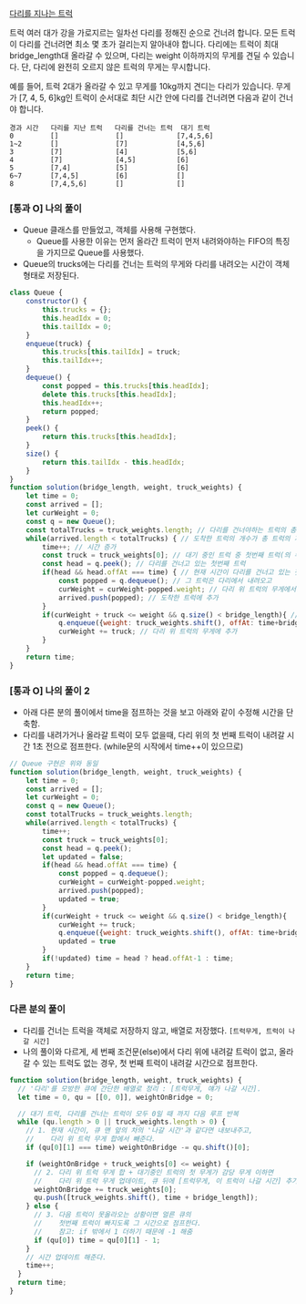 <a href="">다리를 지나는 트럭</a>

트럭 여러 대가 강을 가로지르는 일차선 다리를 정해진 순으로 건너려 합니다. 모든 트럭이 다리를 건너려면 최소 몇 초가 걸리는지 알아내야 합니다. 다리에는 트럭이 최대 bridge_length대 올라갈 수 있으며, 다리는 weight 이하까지의 무게를 견딜 수 있습니다. 단, 다리에 완전히 오르지 않은 트럭의 무게는 무시합니다.

예를 들어, 트럭 2대가 올라갈 수 있고 무게를 10kg까지 견디는 다리가 있습니다. 무게가 [7, 4, 5, 6]kg인 트럭이 순서대로 최단 시간 안에 다리를 건너려면 다음과 같이 건너야 합니다.

```
경과 시간	다리를 지난 트럭	다리를 건너는 트럭	대기 트럭
0	      []	          []	         [7,4,5,6]
1~2	      []	          [7]	         [4,5,6]
3	      [7]	          [4]	         [5,6]
4	      [7]	          [4,5]	         [6]
5	      [7,4]	          [5]	         [6]
6~7	      [7,4,5]	      [6]	         []
8	      [7,4,5,6]	      []	         []
```

### [통과 O] 나의 풀이

- Queue 클래스를 만들었고, 객체를 사용해 구현했다.
    - Queue를 사용한 이유는 먼저 올라간 트럭이 먼저 내려와야하는 FIFO의 특징을 가지므로 Queue를 사용했다.
- Queue의 trucks에는 다리를 건너는 트럭의 무게와 다리를 내려오는 시간이 객체 형태로 저장된다.

```js
class Queue {
    constructor() {
        this.trucks = {};
        this.headIdx = 0;
        this.tailIdx = 0;
    }
    enqueue(truck) {
        this.trucks[this.tailIdx] = truck;
        this.tailIdx++;
    }
    dequeue() {
        const popped = this.trucks[this.headIdx];
        delete this.trucks[this.headIdx];
        this.headIdx++;
        return popped;
    }
    peek() {
        return this.trucks[this.headIdx];
    }
    size() {
        return this.tailIdx - this.headIdx;
    }
}
function solution(bridge_length, weight, truck_weights) {
    let time = 0;
    const arrived = [];
    let curWeight = 0;
    const q = new Queue();
    const totalTrucks = truck_weights.length; // 다리를 건너야하는 트럭의 총 개수
    while(arrived.length < totalTrucks) { // 도착한 트럭의 개수가 총 트럭의 개수와 같아질 때까지 반복
        time++; // 시간 증가
        const truck = truck_weights[0]; // 대기 중인 트럭 중 첫번째 트럭(의 무게)
        const head = q.peek(); // 다리를 건너고 있는 첫번째 트럭
        if(head && head.offAt === time) { // 현재 시간이 다리를 건너고 있는 첫번째 트럭이 내릴 시간이 되었다면
            const popped = q.dequeue(); // 그 트럭은 다리에서 내려오고
            curWeight = curWeight-popped.weight; // 다리 위 트럭의 무게에서 빠진 트럭의 무게를 뺀다.
            arrived.push(popped); // 도착한 트럭에 추가
        }
        if(curWeight + truck <= weight && q.size() < bridge_length){ // 다리 위의 트럭의 무게와 올라갈 예정인 트럭의 무게의 합이 weight 이하이고, 다리 위 트럭의 개수가 다리 길이보다 작다면
            q.enqueue({weight: truck_weights.shift(), offAt: time+bridge_length}); // 다리 위 트럭에 추가
            curWeight += truck; // 다리 위 트럭의 무게에 추가
        }
    }
    return time;
}
```

### [통과 O] 나의 풀이 2 

- 아래 다른 분의 풀이에서 time을 점프하는 것을 보고 아래와 같이 수정해 시간을 단축함.
- 다리를 내려가거나 올라갈 트럭이 모두 없을때, 다리 위의 첫 번째 트럭이 내려갈 시간 1초 전으로 점프한다. (while문의 시작에서 time++이 있으므로)

```js
// Queue 구현은 위와 동일
function solution(bridge_length, weight, truck_weights) {
    let time = 0;
    const arrived = [];
    let curWeight = 0;
    const q = new Queue();
    const totalTrucks = truck_weights.length;
    while(arrived.length < totalTrucks) {
        time++;
        const truck = truck_weights[0];
        const head = q.peek();
        let updated = false;
        if(head && head.offAt === time) {
            const popped = q.dequeue();
            curWeight = curWeight-popped.weight;
            arrived.push(popped);
            updated = true;
        }
        if(curWeight + truck <= weight && q.size() < bridge_length){
            curWeight += truck;
            q.enqueue({weight: truck_weights.shift(), offAt: time+bridge_length});
            updated = true
        } 
        if(!updated) time = head ? head.offAt-1 : time;
    }
    return time;
}
```

### 다른 분의 풀이 

- 다리를 건너는 트럭을 객체로 저장하지 않고, 배열로 저장했다. `[트럭무게, 트럭이 나갈 시간]`
- 나의 풀이와 다르게, 세 번째 조건문(else)에서 다리 위에 내려갈 트럭이 없고, 올라갈 수 있는 트럭도 없는 경우, 첫 번째 트럭이 내려갈 시간으로 점프한다.

```js
function solution(bridge_length, weight, truck_weights) {
  // '다리'를 모방한 큐에 간단한 배열로 정리 : [트럭무게, 얘가 나갈 시간].
  let time = 0, qu = [[0, 0]], weightOnBridge = 0;

  // 대기 트럭, 다리를 건너는 트럭이 모두 0일 때 까지 다음 루프 반복
  while (qu.length > 0 || truck_weights.length > 0) {
    // 1. 현재 시간이, 큐 맨 앞의 차의 '나갈 시간'과 같다면 내보내주고,
    //    다리 위 트럭 무게 합에서 빼준다.
    if (qu[0][1] === time) weightOnBridge -= qu.shift()[0];

    if (weightOnBridge + truck_weights[0] <= weight) {
      // 2. 다리 위 트럭 무게 합 + 대기중인 트럭의 첫 무게가 감당 무게 이하면 
      //    다리 위 트럭 무게 업데이트, 큐 뒤에 [트럭무게, 이 트럭이 나갈 시간] 추가.
      weightOnBridge += truck_weights[0];
      qu.push([truck_weights.shift(), time + bridge_length]);
    } else {
      // 3. 다음 트럭이 못올라오는 상황이면 얼른 큐의
      //    첫번째 트럭이 빠지도록 그 시간으로 점프한다.
      //    참고: if 밖에서 1 더하기 때문에 -1 해줌
      if (qu[0]) time = qu[0][1] - 1;
    }
    // 시간 업데이트 해준다.
    time++;
  }
  return time;
}

```